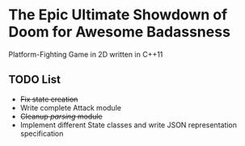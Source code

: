 The Epic Ultimate Showdown of Doom for Awesome Badassness
=========================================================

Platform-Fighting Game in 2D written in C++11

TODO List
---------

* <del>Fix state creation</del>
* Write complete Attack module
* <del>Cleanup *parsing* module</del>
* Implement different State classes and write JSON representation specification
